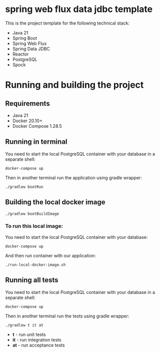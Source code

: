 # spring web flux data jdbc template

This is the project template for the following technical stack:

- Java 21
- Spring Boot
- Spring Web Flux
- Spring Data JDBC
- Reactor
- PostgreSQL
- Spock

# Running and building the project

## Requirements

- Java 21
- Docker 20.10+
- Docker Compose 1.28.5

## Running in terminal

You need to start the local PostgreSQL container with your database in a separate shell:

```
docker-compose up 
```

Then in another terminal run the application using gradle wrapper:

```
./gradlew bootRun
```

## Building the local docker image

```
./gradlew bootBuildImage
```

### To run this local image:

You need to start the local PostgreSQL container with your database:

```
docker-compose up 
```

And then run container with our application:

```
./run-local-docker-image.sh
```

## Running all tests

You need to start the local PostgreSQL container with your database in a separate shell:

```
docker-compose up 
```

Then in another terminal run the tests using gradle wrapper:

```
./gradlew t it at
```

- **t** - run unit tests
- **it** - run integration tests
- **at** - run acceptance tests